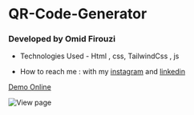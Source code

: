 # QR-Code-Generator

### Developed by Omid Firouzi

- Technologies Used - Html , css, TailwindCss , js

- How to reach me : with my 
[instagram](https://www.instagram.com/omid._web) and 
[linkedin](https://linkedin.com/in/omid-firouzi-9793a62a9)

[Demo Online](https://omid-frz.github.io/QR-Code-Generator/)

![View page](https://private-user-images.githubusercontent.com/155738053/366547955-c9fbf2fa-25a7-44f3-ab21-fb8861649921.png?jwt=eyJhbGciOiJIUzI1NiIsInR5cCI6IkpXVCJ9.eyJpc3MiOiJnaXRodWIuY29tIiwiYXVkIjoicmF3LmdpdGh1YnVzZXJjb250ZW50LmNvbSIsImtleSI6ImtleTUiLCJleHAiOjE3MjYwNzMyMTQsIm5iZiI6MTcyNjA3MjkxNCwicGF0aCI6Ii8xNTU3MzgwNTMvMzY2NTQ3OTU1LWM5ZmJmMmZhLTI1YTctNDRmMy1hYjIxLWZiODg2MTY0OTkyMS5wbmc_WC1BbXotQWxnb3JpdGhtPUFXUzQtSE1BQy1TSEEyNTYmWC1BbXotQ3JlZGVudGlhbD1BS0lBVkNPRFlMU0E1M1BRSzRaQSUyRjIwMjQwOTExJTJGdXMtZWFzdC0xJTJGczMlMkZhd3M0X3JlcXVlc3QmWC1BbXotRGF0ZT0yMDI0MDkxMVQxNjQxNTRaJlgtQW16LUV4cGlyZXM9MzAwJlgtQW16LVNpZ25hdHVyZT04ZGMyN2ViYTEyMDY4MGRhMGYxNTk1ZGNmZDBhMDNhNjc3MTIxMTk2ZjE4YWNhNzFkMTQ2NWE2MjJkZDRjZmRmJlgtQW16LVNpZ25lZEhlYWRlcnM9aG9zdCZhY3Rvcl9pZD0wJmtleV9pZD0wJnJlcG9faWQ9MCJ9.Kn6MI6Vq6hIYBPwebwL5KI22jwpW8XjK1vaxiAYzv-0)
